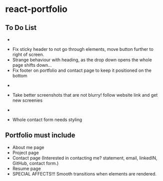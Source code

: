 # react-portfolio

## To Do List
- ~~~~~~ GENERAL ~~~~~~~
- Fix sticky header to not go through elements, move button further to right of screen.
- Strange behaviour with heading, as the drop down opens the whole page shifts down...
- Fix footer on portfolio and contact page to keep it positioned on the bottom
- ~~~~~~ CAROUSEL ~~~~~~~
- Take better screenshots that are not blurry! follow website link and get new screenies
- ~~~~~~ CONTACT ~~~~~~~
- Whole contact form needs styling

## Portfolio must include
- About me page
- Project page
- Contact page (Interested in contacting me? statement, email, linkedIN, GitHub, contact form.)
- Resume page
- SPECIAL AFFECTS!!! Smooth transitions when elements are rendered.